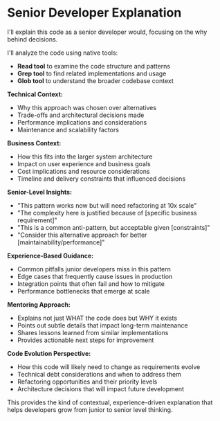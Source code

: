 # Senior Developer Explanation

I'll explain this code as a senior developer would, focusing on the why behind decisions.

I'll analyze the code using native tools:
- **Read tool** to examine the code structure and patterns
- **Grep tool** to find related implementations and usage
- **Glob tool** to understand the broader codebase context

**Technical Context:**
- Why this approach was chosen over alternatives
- Trade-offs and architectural decisions made
- Performance implications and considerations
- Maintenance and scalability factors

**Business Context:**
- How this fits into the larger system architecture
- Impact on user experience and business goals
- Cost implications and resource considerations
- Timeline and delivery constraints that influenced decisions

**Senior-Level Insights:**
- "This pattern works now but will need refactoring at 10x scale"
- "The complexity here is justified because of [specific business requirement]"
- "This is a common anti-pattern, but acceptable given [constraints]"
- "Consider this alternative approach for better [maintainability/performance]"

**Experience-Based Guidance:**
- Common pitfalls junior developers miss in this pattern
- Edge cases that frequently cause issues in production
- Integration points that often fail and how to mitigate
- Performance bottlenecks that emerge at scale

**Mentoring Approach:**
- Explains not just WHAT the code does but WHY it exists
- Points out subtle details that impact long-term maintenance
- Shares lessons learned from similar implementations
- Provides actionable next steps for improvement

**Code Evolution Perspective:**
- How this code will likely need to change as requirements evolve
- Technical debt considerations and when to address them
- Refactoring opportunities and their priority levels
- Architecture decisions that will impact future development

This provides the kind of contextual, experience-driven explanation that helps developers grow from junior to senior level thinking.